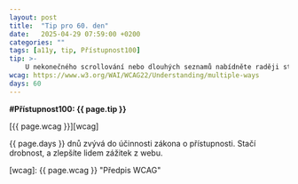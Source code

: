 ```yaml
---
layout: post
title:  "Tip pro 60. den"
date:   2025-04-29 07:59:00 +0200
categories: ""
tags: [a11y, tip, Přístupnost100]
tip: >- 
    U nekonečného scrollování nebo dlouhých seznamů nabídněte raději stránkování nebo tlačítko „Načíst další“, aby uživatel nemusel neustále rolovat.
wcag: https://www.w3.org/WAI/WCAG22/Understanding/multiple-ways
days: 60
---
```

**#Přístupnost100: {{ page.tip }}**

[{{ page.wcag }}][wcag]

{{ page.days }} dnů zvývá do účinnosti zákona o přístupnosti. Stačí drobnost, a zlepšíte lidem zážitek z webu.

[wcag]: {{ page.wcag }} "Předpis WCAG"
